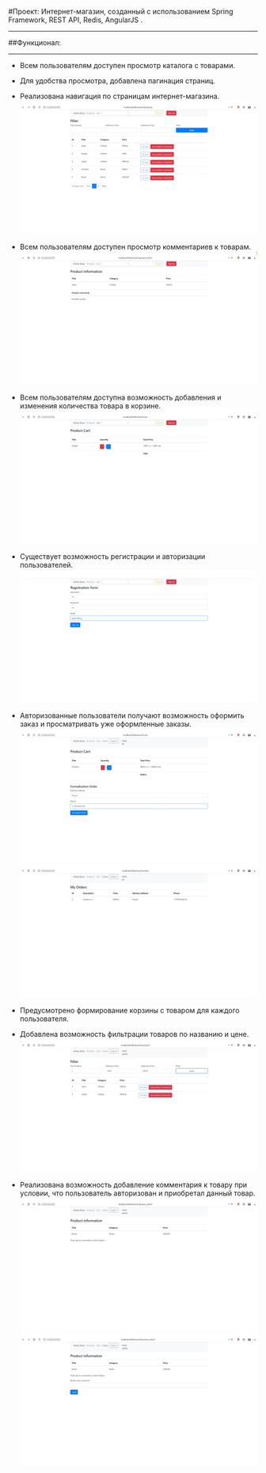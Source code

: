 #Проект: Интернет-магазин, созданный с использованием Spring Framework, REST API, Redis, AngularJS .
___
##Функционал:
___
* Всем пользователям доступен просмотр каталога с товарами.
* Для удобства просмотра, добавлена пагинация страниц.
* Реализована навигация по страницам интернет-магазина.
![](screenshots/products.jpg)
  
* Всем пользователям доступен просмотр комментариев к товарам.
![](screenshots/comments.jpg)
  
* Всем пользователям доступна возможность добавления и изменения количества 
  товара в корзине.
![](screenshots/cart.jpg)
  
* Существует возможность регистрации и авторизации пользователей. 
![](screenshots/registration.jpg)
  
* Авторизованные пользователи получают возможность оформить заказ
  и просматривать уже оформленные заказы.
![](screenshots/order.jpg)
![](screenshots/orders.jpg)

* Предусмотрено формирование корзины с товаром для каждого пользователя.
* Добавлена возможность фильтрации товаров по названию и цене. 
![](screenshots/filter.jpg)
  
* Реализована возможность добавление комментария к товару при условии,
  что пользователь авторизован и приобретал данный товар.
![](screenshots/comment_01.jpg)
![](screenshots/comment_02.jpg)
  
